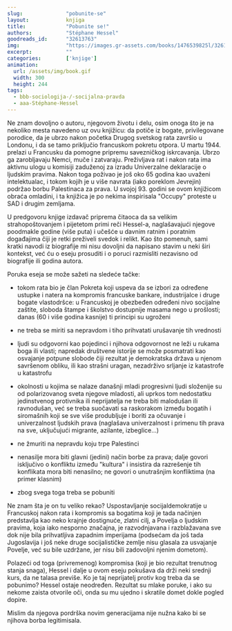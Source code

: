 ```yaml
---
slug:              "pobunite-se"
layout:            knjiga
title:             "Pobunite se!"
authors:           "Stéphane Hessel"
goodreads_id:      "32613763"
img:               "https://images.gr-assets.com/books/1476539825l/32613763.jpg"
excerpt:           ""
categories:        ['knjige']
animation:
  url: /assets/img/book.gif
  width: 300
  height: 244
tags:
  - bbb-sociologija-/-socijalna-pravda
  - aaa-Stéphane-Hessel
---
```


Ne znam dovoljno o autoru, njegovom životu i delu, osim onoga što je na nekoliko mesta navedeno uz ovu knjižicu: da 
potiče iz bogate, privilegovane porodice, da je ubrzo nakon početka Drugog svetskog rata završio u Londonu, i da se 
tamo priključio francuskom pokretu otpora. U martu 1944. prelazi u Francusku da pomogne pripremu savezničkog iskrcavanja. 
Ubrzo ga zarobljavaju Nemci, muče i zatvaraju. Preživljava rat i nakon rata ima aktivnu ulogu u komisiji zaduženoj za 
izradu Univerzalne deklaracije o ljudskim pravima. Nakon toga poživao je još oko 65 godina kao uvaženi intelektualac, i 
tokom kojih je u više navrata (iako poreklom Jevrejin) podržao borbu Palestinaca za prava. U svojoj 93. godini se ovom 
knjižicom obraća omladini, i ta knjižica je po nekima inspirisala "Occupy" proteste u SAD i drugim zemljama.

U predgovoru knjige izdavač priprema čitaoca da sa velikim strahopoštovanjem i pijetetom primi reči Hessel-a, 
naglašavajući njegove poodmakle godine (više puta) i učešće u davnim ratnim i poratnim događajima čiji je retki 
preživeli svedok i relikt. Kao što pomenuh, sami kratki navodi iz biografije mi nisu dovoljni da napisano stavim u neki 
širi kontekst, već ću o eseju prosuditi i o poruci razmisliti nezavisno od biografije ili godina autora.

Poruka eseja se može sažeti na sledeće tačke:

* tokom rata bio je član Pokreta koji uspeva da se izbori za određene ustupke i natera na kompromis francuske bankare, 
industrijalce i druge bogate vlastodršce: u Francuskoj je obezbeđen određeni nivo socijalne zaštite, sloboda štampe i 
školstvo dostupnije masama nego u prošlosti; danas (60 i više godina kasnije) ti principi su ugroženi

* ne treba se miriti sa nepravdom i tiho prihvatati urušavanje tih vrednosti

* ljudi su odgovorni kao pojedinci i njihova odgovornost ne leži u rukama boga ili vlasti; napredak društvene istorije 
se može posmatrati kao osvajanje potpune slobode čiji rezultat je demokratska država u njenom savršenom obliku, ili kao 
strašni uragan, nezadrživo srljanje iz katastrofe u katastrofu

* okolnosti u kojima se nalaze današnji mladi progresivni ljudi složenije su od polarizovanog sveta njegove mladosti, 
ali uprkos tom nedostatku jedinstvenog protivnika ili neprijatelja ne treba biti malodušan ili ravnodušan, već se treba 
suočavati sa raskorakom između bogatih i siromašnih koji se sve više produbljuje i boriti za očuvanje i univerzalnost 
ljudskih prava (naglašava univerzalnost i primenu tih prava na sve, uključujući migrante, azilante, izbeglice...)

* ne žmuriti na nepravdu koju trpe Palestinci

* nenasilje mora biti glavni (jedini) način borbe za prava; dalje govori isključivo o konfliktu između "kultura" i 
insistira da razrešenje tih konflikata mora biti nenasilno; ne govori o unutrašnjim konfliktima (na primer klasnim)

* zbog svega toga treba se pobuniti


Ne znam šta je on tu veliko rekao? Uspostavljanje socijaldemokratije u Francuskoj nakon rata i kompromis sa bogatima 
koji je tada načinjen predstavlja kao neko krajnje dostignuće, zlatni cilj, a Povelja o ljudskim pravima, koja iako 
nesporno značajna, je razvodnjavana i razblažavana sve dok nije bila prihvatljiva zapadnim imperijama (podsećam da još 
tada Jugoslavija i još neke druge socijalističke zemlje nisu glasala za usvajanje Povelje, već su bile uzdržane, jer 
nisu bili zadovoljni njenim dometom).

Polazeći od toga (privremenog) kompromisa (koji je bio rezultat trenutnog stanja snaga), Hessel i dalje u ovom eseju 
pokušava da drži neki srednji kurs, da ne talasa previše. Ko je taj neprijatelj protiv kog treba da se pobunimo? Hessel 
ostaje neodređen. Rezultat su mlake poruke, i ako su nekome zaista otvorile oči, onda su mu ujedno i skratile domet 
dokle pogled dopire.

Mislim da njegova pordrška novim generacijama nije nužna kako bi se njihova borba legitimisala. 